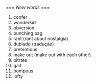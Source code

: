=== *New words* ===

1. confer
2. wonderkid
3. obversion
4. punching bag
5. rant (rant about nostalgia)
6. dublado (tradução)
7. pretentious
8. make out (make out with each other)
9. bitrate
10. gait
11. pompous
12. lofty
